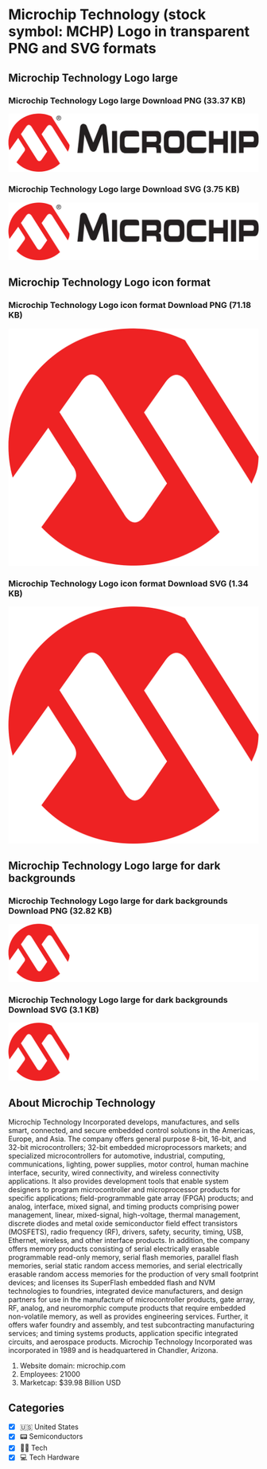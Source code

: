 # Microchip Technology (stock symbol: MCHP) Logo in transparent PNG and SVG formats

## Microchip Technology Logo large

### Microchip Technology Logo large Download PNG (33.37 KB)

![Microchip Technology Logo large Download PNG (33.37 KB)](/img/orig/MCHP_BIG-11316e2d.png)

### Microchip Technology Logo large Download SVG (3.75 KB)

![Microchip Technology Logo large Download SVG (3.75 KB)](/img/orig/MCHP_BIG-2b019131.svg)

## Microchip Technology Logo icon format

### Microchip Technology Logo icon format Download PNG (71.18 KB)

![Microchip Technology Logo icon format Download PNG (71.18 KB)](/img/orig/MCHP-167156da.png)

### Microchip Technology Logo icon format Download SVG (1.34 KB)

![Microchip Technology Logo icon format Download SVG (1.34 KB)](/img/orig/MCHP-a814c0cc.svg)

## Microchip Technology Logo large for dark backgrounds

### Microchip Technology Logo large for dark backgrounds Download PNG (32.82 KB)

![Microchip Technology Logo large for dark backgrounds Download PNG (32.82 KB)](/img/orig/MCHP_BIG.D-c3a8e00f.png)

### Microchip Technology Logo large for dark backgrounds Download SVG (3.1 KB)

![Microchip Technology Logo large for dark backgrounds Download SVG (3.1 KB)](/img/orig/MCHP_BIG.D-1b32ed9a.svg)

## About Microchip Technology

Microchip Technology Incorporated develops, manufactures, and sells smart, connected, and secure embedded control solutions in the Americas, Europe, and Asia. The company offers general purpose 8-bit, 16-bit, and 32-bit microcontrollers; 32-bit embedded microprocessors markets; and specialized microcontrollers for automotive, industrial, computing, communications, lighting, power supplies, motor control, human machine interface, security, wired connectivity, and wireless connectivity applications. It also provides development tools that enable system designers to program microcontroller and microprocessor products for specific applications; field-programmable gate array (FPGA) products; and analog, interface, mixed signal, and timing products comprising power management, linear, mixed-signal, high-voltage, thermal management, discrete diodes and metal oxide semiconductor field effect transistors (MOSFETS), radio frequency (RF), drivers, safety, security, timing, USB, Ethernet, wireless, and other interface products. In addition, the company offers memory products consisting of serial electrically erasable programmable read-only memory, serial flash memories, parallel flash memories, serial static random access memories, and serial electrically erasable random access memories for the production of very small footprint devices; and licenses its SuperFlash embedded flash and NVM technologies to foundries, integrated device manufacturers, and design partners for use in the manufacture of microcontroller products, gate array, RF, analog, and neuromorphic compute products that require embedded non-volatile memory, as well as provides engineering services. Further, it offers wafer foundry and assembly, and test subcontracting manufacturing services; and timing systems products, application specific integrated circuits, and aerospace products. Microchip Technology Incorporated was incorporated in 1989 and is headquartered in Chandler, Arizona.

1. Website domain: microchip.com
2. Employees: 21000
3. Marketcap: $39.98 Billion USD


## Categories
- [x] 🇺🇸 United States
- [x] 📟 Semiconductors
- [x] 👩‍💻 Tech
- [x] 💻 Tech Hardware
